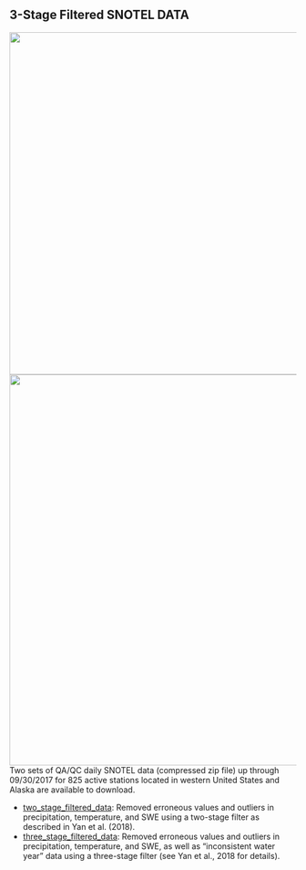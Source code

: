 ## 3-Stage Filtered SNOTEL DATA 
<img src="https://image.ibb.co/jAAiRT/Picture1.png" class="image2" width="600" height="600" align="left" border="0" style="border-style: none;">
<img src="https://image.ibb.co/m68WD8/Screen_Size_Figure.png" class="image2" width="600" height="685" align="left" border="0" style="border-style: none;">






Two sets of QA/QC daily SNOTEL data (compressed zip file) up through 09/30/2017 for 825 active stations located in western United States and Alaska are available to download.

- [two_stage_filtered_data](https://dhsvm.pnnl.gov/downloads/data/two_stage_filtered_data.zip): Removed erroneous values and outliers in precipitation, temperature, and SWE using a two-stage filter as described in Yan et al. (2018).
- [three_stage_filtered_data](https://dhsvm.pnnl.gov/downloads/data/three_stage_filtered_data.zip): Removed erroneous values and outliers in precipitation, temperature, and SWE, as well as “inconsistent water year” data using a three-stage filter (see Yan et al., 2018 for details).


